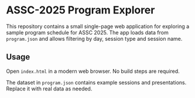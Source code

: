 # ASSC-2025 Program Explorer

This repository contains a small single-page web application for exploring a sample program schedule for ASSC 2025. The app loads data from `program.json` and allows filtering by day, session type and session name.

## Usage

Open `index.html` in a modern web browser. No build steps are required.

The dataset in `program.json` contains example sessions and presentations. Replace it with real data as needed.
